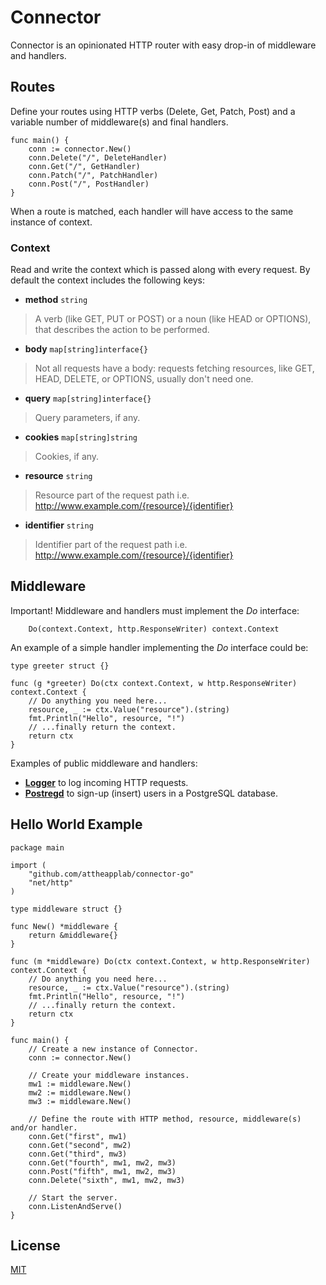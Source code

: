 # Connector

Connector is an opinionated HTTP router with easy drop-in of middleware and handlers.

## Routes

Define your routes using HTTP verbs (Delete, Get, Patch, Post) and a variable number of middleware(s) and final handlers.

```golang
func main() {
    conn := connector.New()
   	conn.Delete("/", DeleteHandler)
    conn.Get("/", GetHandler)
    conn.Patch("/", PatchHandler)
    conn.Post("/", PostHandler)
}
```

When a route is matched, each handler will have access to the same instance of context.

### Context

Read and write the context which is passed along with every request. By default the context includes the following keys:

- **method** `string`
> A verb (like GET, PUT or POST) or a noun (like HEAD or OPTIONS), that describes the action to be performed.

- **body** `map[string]interface{}`
> Not all requests have a body: requests fetching resources, like GET, HEAD, DELETE, or OPTIONS, usually don't need one.

- **query** `map[string]interface{}`
> Query parameters, if any.

- **cookies** `map[string]string`
> Cookies, if any.

- **resource** `string`
> Resource part of the request path i.e. http://www.example.com/{resource}/{identifier}

- **identifier** `string`
> Identifier part of the request path i.e. http://www.example.com/{resource}/{identifier}

## Middleware

Important! Middleware and handlers must implement the *Do* interface:

```golang
	Do(context.Context, http.ResponseWriter) context.Context
```

An example of a simple handler implementing the *Do* interface could be:

```golang
type greeter struct {}

func (g *greeter) Do(ctx context.Context, w http.ResponseWriter) context.Context {
	// Do anything you need here...
	resource, _ := ctx.Value("resource").(string)
	fmt.Println("Hello", resource, "!")
	// ...finally return the context.
	return ctx
}
```

Examples of public middleware and handlers:

- [**Logger**](https://github.com/attheapplab/logger-go) to log incoming HTTP requests.
- [**Postregd**](https://github.com/attheapplab/postregd-go) to sign-up (insert) users in a PostgreSQL database.

## Hello World Example

```golang
package main

import (
	"github.com/attheapplab/connector-go"
	"net/http"
)

type middleware struct {}

func New() *middleware {
	return &middleware{}
}

func (m *middleware) Do(ctx context.Context, w http.ResponseWriter) context.Context {
	// Do anything you need here...
	resource, _ := ctx.Value("resource").(string)
	fmt.Println("Hello", resource, "!")
	// ...finally return the context.
	return ctx
}

func main() {
	// Create a new instance of Connector.
	conn := connector.New()

	// Create your middleware instances.
	mw1 := middleware.New()
	mw2 := middleware.New()
	mw3 := middleware.New()
	
	// Define the route with HTTP method, resource, middleware(s) and/or handler.
	conn.Get("first", mw1)
	conn.Get("second", mw2)
	conn.Get("third", mw3)
	conn.Get("fourth", mw1, mw2, mw3)
	conn.Post("fifth", mw1, mw2, mw3)
	conn.Delete("sixth", mw1, mw2, mw3)
	
	// Start the server.
	conn.ListenAndServe()
}

```

## License
[MIT](https://choosealicense.com/licenses/mit/)
